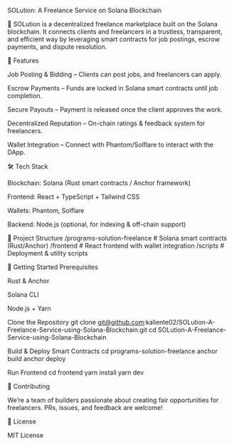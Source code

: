 SOLution: A Freelance Service on Solana Blockchain

🚀 SOLution is a decentralized freelance marketplace built on the Solana blockchain. It connects clients and freelancers in a trustless, transparent, and efficient way by leveraging smart contracts for job postings, escrow payments, and dispute resolution.

🌟 Features

Job Posting & Bidding – Clients can post jobs, and freelancers can apply.

Escrow Payments – Funds are locked in Solana smart contracts until job completion.

Secure Payouts – Payment is released once the client approves the work.

Decentralized Reputation – On-chain ratings & feedback system for freelancers.

Wallet Integration – Connect with Phantom/Solflare to interact with the DApp.

🛠 Tech Stack

Blockchain: Solana (Rust smart contracts / Anchor framework)

Frontend: React + TypeScript + Tailwind CSS

Wallets: Phantom, Solflare

Backend: Node.js (optional, for indexing & off-chain support)

📂 Project Structure
/programs-solution-freelance   # Solana smart contracts (Rust/Anchor)
/frontend                      # React frontend with wallet integration
/scripts                       # Deployment & utility scripts

🚀 Getting Started
Prerequisites

Rust
 & Anchor

Solana CLI

Node.js + Yarn

Clone the Repository
git clone git@github.com:kaliente02/SOLution-A-Freelance-Service-using-Solana-Blockchain.git
cd SOLution-A-Freelance-Service-using-Solana-Blockchain

Build & Deploy Smart Contracts
cd programs-solution-freelance
anchor build
anchor deploy

Run Frontend
cd frontend
yarn install
yarn dev

🤝 Contributing

We’re a team of builders passionate about creating fair opportunities for freelancers. PRs, issues, and feedback are welcome!

📜 License

MIT License
